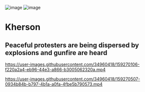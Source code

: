 ![image](https://user-images.githubusercontent.com/34960418/159271545-cf833541-5ca9-4ef0-814e-dc39c57b0c46.png)
![image](https://user-images.githubusercontent.com/34960418/159271574-f13aee73-88d3-467f-805a-5fdd623ee2b4.png)


# Kherson

## Peaceful protesters are being dispersed by explosions and gunfire are heard

https://user-images.githubusercontent.com/34960418/159270106-f220a2a4-eb96-44e3-a866-b3005062320a.mp4

https://user-images.githubusercontent.com/34960418/159270507-0934b84b-b797-4b1a-a0fa-4fbe5b790573.mp4

